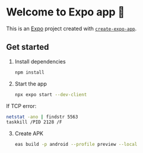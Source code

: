 # Welcome to Expo app 👋

This is an [Expo](https://expo.dev) project created with [`create-expo-app`](https://www.npmjs.com/package/create-expo-app).

## Get started

1. Install dependencies

   ```bash
   npm install
   ```

2. Start the app

   ```bash
   npx expo start --dev-client
   ```
   
If TCP error: 

   ```bash
   netstat -ano | findstr 5563
   taskkill /PID 2128 /F
   ```

3. Create APK
   ```bash
   eas build -p android --profile preview --local
   ```